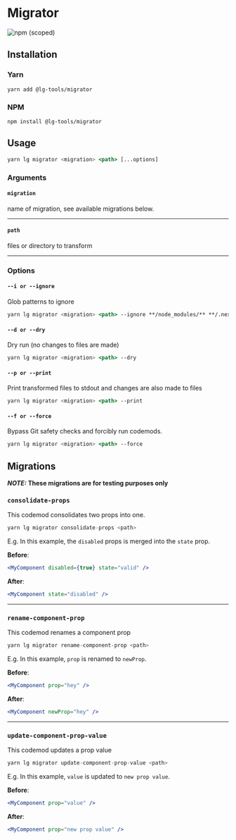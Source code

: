 # Migrator

![npm (scoped)](https://img.shields.io/npm/v/@leafygreen-ui/migrator.svg)

## Installation

### Yarn

```shell
yarn add @lg-tools/migrator
```

### NPM

```shell
npm install @lg-tools/migrator
```

## Usage

```jsx
yarn lg migrator <migration> <path> [...options]
```

### Arguments

#### `migration`

name of migration, see available migrations below.

<hr>

#### `path`

files or directory to transform

<hr>

### Options

#### `--i or --ignore`

Glob patterns to ignore

```jsx
yarn lg migrator <migration> <path> --ignore **/node_modules/** **/.next/**
```

#### `--d or --dry`

Dry run (no changes to files are made)

```jsx
yarn lg migrator <migration> <path> --dry
```

#### `--p or --print`

Print transformed files to stdout and changes are also made to files

```jsx
yarn lg migrator <migration> <path> --print
```

#### `--f or --force`

Bypass Git safety checks and forcibly run codemods.

```jsx
yarn lg migrator <migration> <path> --force
```

## Migrations

**_NOTE:_ These migrations are for testing purposes only**

### `consolidate-props`

This codemod consolidates two props into one.

```jsx
yarn lg migrator consolidate-props <path>
```

E.g.
In this example, the `disabled` props is merged into the `state` prop.

**Before**:

```jsx
<MyComponent disabled={true} state="valid" />
```

**After**:

```jsx
<MyComponent state="disabled" />
```

<hr>

### `rename-component-prop`

This codemod renames a component prop

```jsx
yarn lg migrator rename-component-prop <path>
```

E.g.
In this example, `prop` is renamed to `newProp`.

**Before**:

```jsx
<MyComponent prop="hey" />
```

**After**:

```jsx
<MyComponent newProp="hey" />
```

<hr>

### `update-component-prop-value`

This codemod updates a prop value

```jsx
yarn lg migrator update-component-prop-value <path>
```

E.g.
In this example, `value` is updated to `new prop value`.

**Before**:

```jsx
<MyComponent prop="value" />
```

**After**:

```jsx
<MyComponent prop="new prop value" />
```
